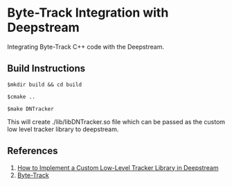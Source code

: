 # Byte-Track Integration with Deepstream
Integrating Byte-Track C++ code with the Deepstream.

## Build Instructions
```
$mkdir build && cd build  

$cmake ..  

$make DNTracker  
```

This will create ./lib/libDNTracker.so file which can be passed as the custom low level tracker library to deepstream.

## References
1. [How to Implement a Custom Low-Level Tracker Library in Deepstream](https://docs.nvidia.com/metropolis/deepstream/dev-guide/text/DS_plugin_gst-nvtracker.html#how-to-implement-a-custom-low-level-tracker-library)
2. [Byte-Track](https://github.com/ifzhang/ByteTrack)
